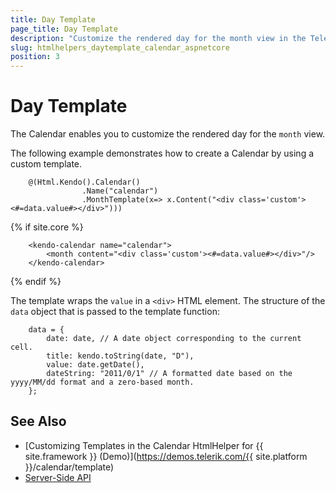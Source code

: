 ```yaml
---
title: Day Template
page_title: Day Template
description: "Customize the rendered day for the month view in the Telerik UI Calendar component for {{ site.framework }}."
slug: htmlhelpers_daytemplate_calendar_aspnetcore
position: 3
---
```


# Day Template

The Calendar enables you to customize the rendered day for the `month` view.

The following example demonstrates how to create a Calendar by using a custom template.

```HtmlHelper
    @(Html.Kendo().Calendar()
                .Name("calendar")
                .MonthTemplate(x=> x.Content("<div class='custom'><#=data.value#></div>")))
```
{% if site.core %}
```TagHelper
    <kendo-calendar name="calendar">
        <month content="<div class='custom'><#=data.value#></div>"/>
    </kendo-calendar>
```
{% endif %}

The template wraps the `value` in a `<div>` HTML element. The structure of the `data` object that is passed to the template function:

```JS
    data = {
        date: date, // A date object corresponding to the current cell.
        title: kendo.toString(date, "D"),
        value: date.getDate(),
        dateString: "2011/0/1" // A formatted date based on the yyyy/MM/dd format and a zero-based month.
    };
```

## See Also

* [Customizing Templates in the Calendar HtmlHelper for {{ site.framework }} (Demo)](https://demos.telerik.com/{{ site.platform }}/calendar/template)
* [Server-Side API](/api/calendar)
